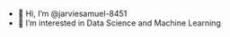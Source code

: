 - 👋 Hi, I’m @jarviesamuel-8451
- 👀 I’m interested in Data Science and Machine Learning

<!---
jarviesamuel-8451/jarviesamuel-8451 is a ✨ special ✨ repository because its `README.md` (this file) appears on your GitHub profile.
You can click the Preview link to take a look at your changes.
--->
